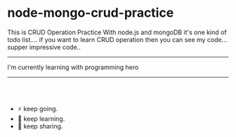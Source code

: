 # node-mongo-crud-practice

This is CRUD Operation Practice With node.js and mongoDB
it's one kind of todo list.... if you want to learn CRUD operation then you can see my code... 
supper impressive code..
<hr>
I'm currently learning with programming hero
<hr>
<br>
<br> 

- ⚡ keep going.
- 🌱 keep learning.
- 💬 keep sharing.
